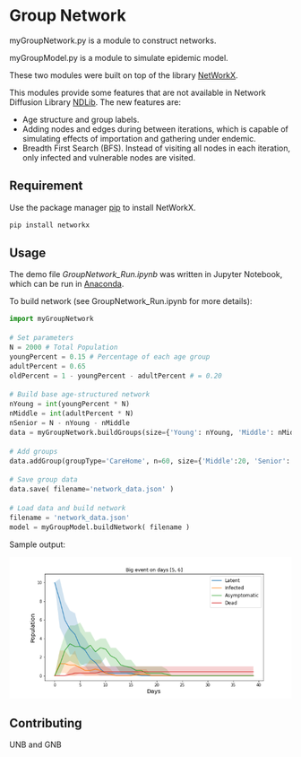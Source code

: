 # Group Network

myGroupNetwork.py is a module to construct networks.

myGroupModel.py is a module to simulate epidemic model.

These two modules were built on top of the library
[NetWorkX](https://networkx.org/).

This modules provide some features
that are not available in Network Diffusion Library
[NDLib](https://ndlib.readthedocs.io/).
The new features are:

- Age structure and group labels.
- Adding nodes and edges during between iterations, which is capable of simulating effects of importation and gathering under endemic.
- Breadth First Search (BFS). Instead of visiting all nodes in each iteration,
only infected and vulnerable nodes are visited.

## Requirement

Use the package manager [pip](https://pip.pypa.io/en/stable/) to install NetWorkX.

```bash
pip install networkx
```

## Usage

The demo file *GroupNetwork_Run.ipynb*
was written in Jupyter Notebook,
which can be run in
[Anaconda](https://www.anaconda.com/products/individual).


To build network (see GroupNetwork_Run.ipynb for more details):

```python
import myGroupNetwork

# Set parameters
N = 2000 # Total Population
youngPercent = 0.15 # Percentage of each age group
adultPercent = 0.65
oldPercent = 1 - youngPercent - adultPercent # = 0.20

# Build base age-structured network
nYoung = int(youngPercent * N)
nMiddle = int(adultPercent * N)
nSenior = N - nYoung - nMiddle
data = myGroupNetwork.buildGroups(size={'Young': nYoung, 'Middle': nMiddle, 'Senior': nSenior})

# Add groups
data.addGroup(groupType='CareHome', n=60, size={'Middle':20, 'Senior': 30}, contactPercentage=.7)

# Save group data
data.save( filename='network_data.json' )

# Load data and build network
filename = 'network_data.json'
model = myGroupModel.buildNetwork( filename )
```

Sample output:

![Large Gathering](output/fig_large_gathering.png)

## Contributing
UNB and GNB
